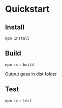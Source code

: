 # Quickstart

## Install

`npm install`

## Build

`npm run build` 

Output goes in dist folder

## Test

`npm run test`